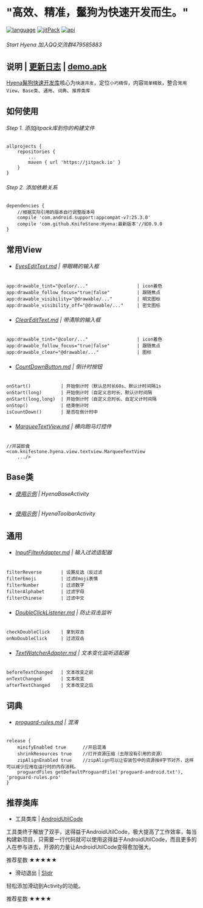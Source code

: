# "高效、精准，鬣狗为快速开发而生。"

[![language][languageSvg]]() [![jitPack][jitPackSvg]][jitPack] [![api][apiSvg]][api]

###### Start Hyena 加入QQ交流群479585883

## 说明 | [更新日志][UpdateLog.md] | [demo.apk][蒲公英下载地址]

[Hyena鬣狗快速开发库][Hyena]核心为`快速开发`，定位`小巧精悍`，内容`简单精致`，整合`常用View`、`Base类`、`通用`、`词典`、`推荐类库`


## 如何使用

###### Step 1. 添加jitpack库到你的构建文件

```
allprojects {
    repositories {
        ...
        maven { url 'https://jitpack.io' }
    }
}
```

###### Step 2. 添加依赖关系

```
dependencies {
    //根据实际引用的版本自行调整版本号
    compile 'com.android.support:appcompat-v7:25.3.0'
    compile 'com.github.KnifeStone:Hyena:最新版本'//如0.9.0
}
```

## 常用View

* ###### [EyesEditText.md][EyesEditText.md] | 带眼睛的输入框

```
app:drawable_tint="@color/..."                  | icon着色
app:drawable_follow_focus="true|false"          | 跟随焦点
app:drawable_visibility="@drawable/..."         | 明文图标
app:drawable_visibility_off="@drawable/..."     | 密文图标
```

* ###### [ClearEditText.md][ClearEditText.md] | 带清除的输入框

```
app:drawable_tint="@color/..."                  | icon着色
app:drawable_follow_focus="true|false"          | 跟随焦点
app:drawable_clear="@drawable/..."              | 图标
```

* ###### [CountDownButton.md][CountDownButton.md] | 倒计时按钮

```
onStart()           | 开始倒计时（默认总时长60s、默认计时间隔1s
onStart(long)       | 开始倒计时（自定义总时长、默认计时间隔
onStart(long,long)  | 开始倒计时（自定义总时长、自定义计时间隔
onStop()            | 结束倒计时
isCountDown()       | 是否在倒计时中
```

* ###### [MarqueeTextView.md][MarqueeTextView.md] | 横向跑马灯控件

```
//开袋即食
<com.knifestone.hyena.view.textview.MarqueeTextView
    .../>
```

## Base类

* ###### [使用示例][HyenaBaseActivity.md] | HyenaBaseActivity

* ###### [使用示例][HyenaToolbarActivity.md] | HyenaToolbarActivity

## 通用

* ###### [InputFilterAdapter.md][InputFilterAdapter.md] | 输入过滤适配器

```
filterReverse       | 设置反选（反过滤
filterEmoji         | 过滤Emoji表情
filterNumber        | 过滤数字
filterAlphabet      | 过滤字母
filterChinese       | 过滤中文
```

* ###### [DoubleClickListener.md][DoubleClickListener.md] | 防止双击监听

```
checkDoubleClick    | 拿到双击
onNoDoubleClick     | 过滤双击
```

* ###### [TextWatcherAdapter.md][TextWatcherAdapter.md] | 文本变化监听适配器

```
beforeTextChanged   | 文本改变之前
onTextChanged       | 文本改变
afterTextChanged    | 文本改变之后
```

## 词典

* ###### [proguard-rules.md][proguard-rules.md] | 混淆

```
release {
    minifyEnabled true      //开启混淆
    shrinkResources true    //打开资源压缩（去除没有引用的资源）
    zipAlignEnabled true    //zipAlign可以让安装包中的资源按4字节对齐，这样可以减少应用在运行时的内存消耗。
    proguardFiles getDefaultProguardFile('proguard-android.txt'), 'proguard-rules.pro'
}
```

## 推荐类库

* 工具类库 | [AndroidUtilCode][AndroidUtilCode]

工具类终于解放了双手，这得益于AndroidUtilCode，极大提高了工作效率，每当构建新项目，只需要一行代码就可以使用这得益于AndroidUtilCode，而且更多的人在参与进去，开源的力量让AndroidUtilCode变得愈加强大。

推荐星数 ★★★★★

* 滑动退出 | [Slidr][Slidr]

轻松添加滑动到Activity的功能。

推荐星数 ★★★★

[languageSvg]:https://img.shields.io/badge/language-java-blue.svg
[jitPackSvg]:https://jitpack.io/v/KnifeStone/Hyena.svg
[jitPack]:https://jitpack.io/#KnifeStone/Hyena
[apiSvg]: https://img.shields.io/badge/API-15+-blue.svg
[api]: https://android-arsenal.com/api?level=15

[Hyena]:https://github.com/KnifeStone/Hyena
[蒲公英下载地址]:https://www.pgyer.com/72qN

[AndroidUtilCode]:https://github.com/Blankj/AndroidUtilCode
[Slidr]:https://github.com/r0adkll/Slidr


[Hyena.jpg]:https://github.com/KnifeStone/Hyena/blob/master/images/Hyena.jpg
[UpdateLog.md]: https://github.com/KnifeStone/Hyena/blob/master/UpdateLog.md

[EyesEditText.md]:https://github.com/KnifeStone/Hyena/blob/master/wikis/EyesEditText.md
[ClearEditText.md]:https://github.com/KnifeStone/Hyena/blob/master/wikis/ClearEditText.md
[MarqueeTextView.md]:https://github.com/KnifeStone/Hyena/blob/master/wikis/MarqueeTextView.md
[CountDownButton.md]:https://github.com/KnifeStone/Hyena/blob/master/wikis/CountDownButton.md

[HyenaBaseActivity.md]:https://github.com/KnifeStone/Hyena/blob/master/wikis/HyenaBaseActivity.md
[HyenaToolbarActivity.md]:https://github.com/KnifeStone/Hyena/blob/master/wikis/HyenaToolbarActivity.md

[InputFilterAdapter.md]:https://github.com/KnifeStone/Hyena/blob/master/wikis/InputFilterAdapter.md
[DoubleClickListener.md]:https://github.com/KnifeStone/Hyena/blob/master/wikis/DoubleClickListener.md
[TextWatcherAdapter.md]:https://github.com/KnifeStone/Hyena/blob/master/wikis/TextWatcherAdapter.md

[proguard-rules.md]: https://github.com/KnifeStone/Hyena/blob/master/wikis/proguard-rules.md

